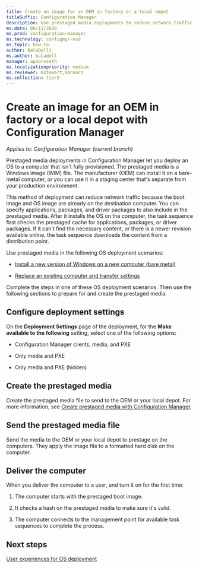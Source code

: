 ```yaml
---
title: Create an image for an OEM in factory or a local depot
titleSuffix: Configuration Manager
description: Use prestaged media deployments to reduce network traffic while you deploy an OS to a computer that isn't fully provisioned.
ms.date: 08/11/2020
ms.prod: configuration-manager
ms.technology: configmgr-osd
ms.topic: how-to
author: BalaDelli
ms.author: baladell
manager: apoorvseth
ms.localizationpriority: medium
ms.reviewer: mstewart,aaroncz 
ms.collection: tier3
---
```


# Create an image for an OEM in factory or a local depot with Configuration Manager

*Applies to: Configuration Manager (current branch)*

Prestaged media deployments in Configuration Manager let you deploy an OS to a computer that isn't fully provisioned. The prestaged media is a Windows image (WIM) file. The manufacturer (OEM) can install it on a bare-metal computer, or you can use it in a staging center that's separate from your production environment.

This method of deployment can reduce network traffic because the boot image and OS image are already on the destination computer. You can specify applications, packages, and driver packages to also include in the prestaged media. After it installs the OS on the computer, the task sequence first checks the prestaged cache for applications, packages, or driver packages. If it can't find the necessary content, or there is a newer revision available online, the task sequence downloads the content from a distribution point.

Use prestaged media in the following OS deployment scenarios:

- [Install a new version of Windows on a new computer (bare metal)](install-new-windows-version-new-computer-bare-metal.md)

- [Replace an existing computer and transfer settings](replace-an-existing-computer-and-transfer-settings.md)

Complete the steps in one of these OS deployment scenarios. Then use the following sections to prepare for and create the prestaged media.

## Configure deployment settings

On the **Deployment Settings** page of the deployment, for the **Make available to the following** setting, select one of the following options:

- Configuration Manager clients, media, and PXE

- Only media and PXE

- Only media and PXE (hidden)

## Create the prestaged media

Create the prestaged media file to send to the OEM or your local depot. For more information, see [Create prestaged media with Configuration Manager](create-prestaged-media.md).

## Send the prestaged media file

Send the media to the OEM or your local depot to prestage on the computers. They apply the image file to a formatted hard disk on the computer.

## Deliver the computer

When you deliver the computer to a user, and turn it on for the first time:

1. The computer starts with the prestaged boot image.

1. It checks a hash on the prestaged media to make sure it's valid.

1. The computer connects to the management point for available task sequences to complete the process.

## Next steps

[User experiences for OS deployment](../understand/user-experience.md)
